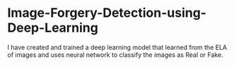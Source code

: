 # Image-Forgery-Detection-using-Deep-Learning
I have created and trained a deep learning model that learned from the ELA of images and uses neural network to classify the images as Real or Fake.

